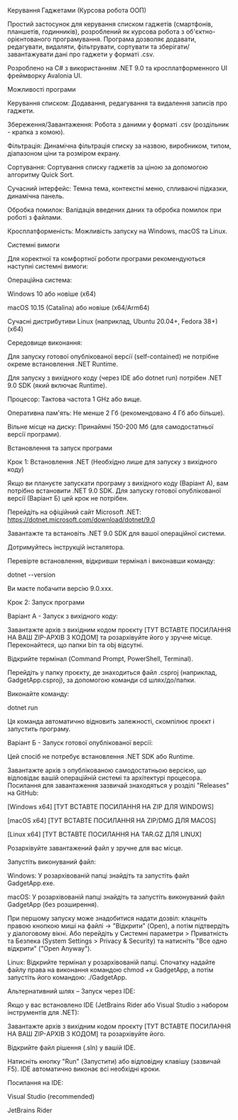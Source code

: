 Керування Гаджетами (Курсова робота ООП)

Простий застосунок для керування списком гаджетів (смартфонів, планшетів, годинників), розроблений як курсова робота з об'єктно-орієнтованого програмування. Програма дозволяє додавати, редагувати, видаляти, фільтрувати, сортувати та зберігати/завантажувати дані про гаджети у форматі .csv.

Розроблено на C# з використанням .NET 9.0 та кросплатформенного UI фреймворку Avalonia UI.

Можливості програми

Керування списком: Додавання, редагування та видалення записів про гаджети.

Збереження/Завантаження: Робота з даними у форматі .csv (роздільник - крапка з комою).

Фільтрація: Динамічна фільтрація списку за назвою, виробником, типом, діапазоном ціни та розміром екрану.

Сортування: Сортування списку гаджетів за ціною за допомогою алгоритму Quick Sort.

Сучасний інтерфейс: Темна тема, контекстні меню, спливаючі підказки, динамічна панель.

Обробка помилок: Валідація введених даних та обробка помилок при роботі з файлами.

Кросплатформеність: Можливість запуску на Windows, macOS та Linux.

Системні вимоги

Для коректної та комфортної роботи програми рекомендуються наступні системні вимоги:

Операційна система:

Windows 10 або новіше (x64)

macOS 10.15 (Catalina) або новіше (x64/Arm64)

Сучасні дистрибутиви Linux (наприклад, Ubuntu 20.04+, Fedora 38+) (x64)

Середовище виконання:

Для запуску готової опублікованої версії (self-contained) не потрібне окреме встановлення .NET Runtime.

Для запуску з вихідного коду (через IDE або dotnet run) потрібен .NET 9.0 SDK (який включає Runtime).

Процесор: Тактова частота 1 GHz або вище.

Оперативна пам'ять: Не менше 2 Гб (рекомендовано 4 Гб або більше).

Вільне місце на диску: Принаймні 150-200 Мб (для самодостатньої версії програми).

Встановлення та запуск програми

Крок 1: Встановлення .NET (Необхідно лише для запуску з вихідного коду)

Якщо ви плануєте запускати програму з вихідного коду (Варіант А), вам потрібно встановити .NET 9.0 SDK. Для запуску готової опублікованої версії (Варіант Б) цей крок не потрібен.

Перейдіть на офіційний сайт Microsoft .NET: https://dotnet.microsoft.com/download/dotnet/9.0

Завантажте та встановіть .NET 9.0 SDK для вашої операційної системи.

Дотримуйтесь інструкцій інсталятора.

Перевірте встановлення, відкривши термінал і виконавши команду:

dotnet --version


Ви маєте побачити версію 9.0.xxx.

Крок 2: Запуск програми

Варіант А - Запуск з вихідного коду:

Завантажте архів з вихідним кодом проєкту [ТУТ ВСТАВТЕ ПОСИЛАННЯ НА ВАШ ZIP-АРХІВ З КОДОМ] та розархівуйте його у зручне місце. Переконайтеся, що папки bin та obj відсутні.

Відкрийте термінал (Command Prompt, PowerShell, Terminal).

Перейдіть у папку проєкту, де знаходиться файл .csproj (наприклад, GadgetApp.csproj), за допомогою команди cd шлях/до/папки.

Виконайте команду:

dotnet run


Ця команда автоматично відновить залежності, скомпілює проєкт і запустить програму.

Варіант Б - Запуск готової опублікованої версії:

Цей спосіб не потребує встановлення .NET SDK або Runtime.

Завантажте архів з опублікованою самодостатньою версією, що відповідає вашій операційній системі та архітектурі процесора. Посилання для завантаження зазвичай знаходяться у розділі "Releases" на GitHub:

[Windows x64] [ТУТ ВСТАВТЕ ПОСИЛАННЯ НА ZIP ДЛЯ WINDOWS]

[macOS x64] [ТУТ ВСТАВТЕ ПОСИЛАННЯ НА ZIP/DMG ДЛЯ MACOS]

[Linux x64] [ТУТ ВСТАВТЕ ПОСИЛАННЯ НА TAR.GZ ДЛЯ LINUX]

Розархівуйте завантажений файл у зручне для вас місце.

Запустіть виконуваний файл:

Windows: У розархівованій папці знайдіть та запустіть файл GadgetApp.exe.

macOS: У розархівованій папці знайдіть та запустіть виконуваний файл GadgetApp (без розширення).

При першому запуску може знадобитися надати дозвіл: клацніть правою кнопкою миші на файлі -> "Відкрити" (Open), а потім підтвердіть у діалоговому вікні. Або перейдіть у Системні параметри > Приватність та Безпека (System Settings > Privacy & Security) та натисніть "Все одно відкрити" ("Open Anyway").

Linux: Відкрийте термінал у розархівованій папці. Спочатку надайте файлу права на виконання командою chmod +x GadgetApp, а потім запустіть його командою: ./GadgetApp.

Альтернативний шлях – Запуск через IDE:

Якщо у вас встановлено IDE (JetBrains Rider або Visual Studio з набором інструментів для .NET):

Завантажте архів з вихідним кодом проєкту [ТУТ ВСТАВТЕ ПОСИЛАННЯ НА ВАШ ZIP-АРХІВ З КОДОМ] та розархівуйте його.

Відкрийте файл рішення (.sln) у вашій IDE.

Натисніть кнопку "Run" (Запустити) або відповідну клавішу (зазвичай F5). IDE автоматично виконає всі необхідні кроки.

Посилання на IDE:

Visual Studio (recommended)

JetBrains Rider
